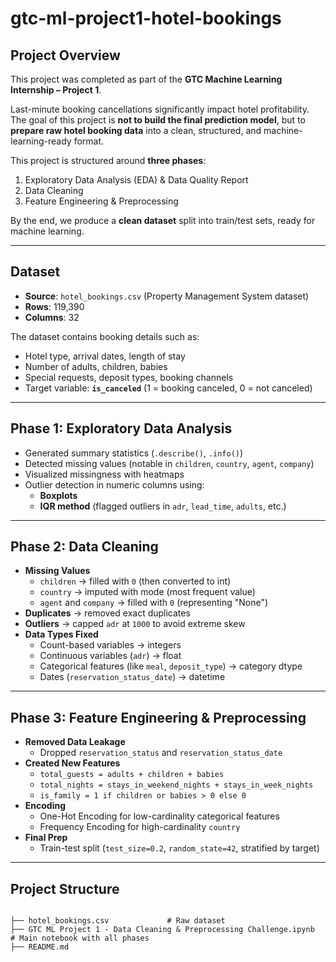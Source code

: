 # gtc-ml-project1-hotel-bookings

##  Project Overview
This project was completed as part of the **GTC Machine Learning Internship – Project 1**.  

Last-minute booking cancellations significantly impact hotel profitability.  
The goal of this project is **not to build the final prediction model**, but to **prepare raw hotel booking data** into a clean, structured, and machine-learning-ready format.  

This project is structured around **three phases**:  
1. Exploratory Data Analysis (EDA) & Data Quality Report  
2. Data Cleaning  
3. Feature Engineering & Preprocessing  

By the end, we produce a **clean dataset** split into train/test sets, ready for machine learning.  

---

## Dataset
- **Source**: `hotel_bookings.csv` (Property Management System dataset)  
- **Rows**: 119,390  
- **Columns**: 32  

The dataset contains booking details such as:  
- Hotel type, arrival dates, length of stay  
- Number of adults, children, babies  
- Special requests, deposit types, booking channels  
- Target variable: **`is_canceled`** (1 = booking canceled, 0 = not canceled)  

---

##  Phase 1: Exploratory Data Analysis
- Generated summary statistics (`.describe()`, `.info()`)  
- Detected missing values (notable in `children`, `country`, `agent`, `company`)  
- Visualized missingness with heatmaps  
- Outlier detection in numeric columns using:  
  - **Boxplots**  
  - **IQR method** (flagged outliers in `adr`, `lead_time`, `adults`, etc.)  

---

##  Phase 2: Data Cleaning
- **Missing Values**  
  - `children` → filled with `0` (then converted to int)  
  - `country` → imputed with mode (most frequent value)  
  - `agent` and `company` → filled with `0` (representing "None")  
- **Duplicates** → removed exact duplicates  
- **Outliers** → capped `adr` at `1000` to avoid extreme skew  
- **Data Types Fixed**  
  - Count-based variables → integers  
  - Continuous variables (`adr`) → float  
  - Categorical features (like `meal`, `deposit_type`) → category dtype  
  - Dates (`reservation_status_date`) → datetime  

---

##  Phase 3: Feature Engineering & Preprocessing
- **Removed Data Leakage**  
  - Dropped `reservation_status` and `reservation_status_date` 
- **Created New Features**  
  - `total_guests = adults + children + babies`  
  - `total_nights = stays_in_weekend_nights + stays_in_week_nights`  
  - `is_family = 1 if children or babies > 0 else 0`   
- **Encoding**  
  - One-Hot Encoding for low-cardinality categorical features  
  - Frequency Encoding for high-cardinality `country`  
- **Final Prep**  
  - Train-test split (`test_size=0.2`, `random_state=42`, stratified by target)  

---

## Project Structure
```

├── hotel_bookings.csv             # Raw dataset
├── GTC ML Project 1 - Data Cleaning & Preprocessing Challenge.ipynb   # Main notebook with all phases
├── README.md                     

```

